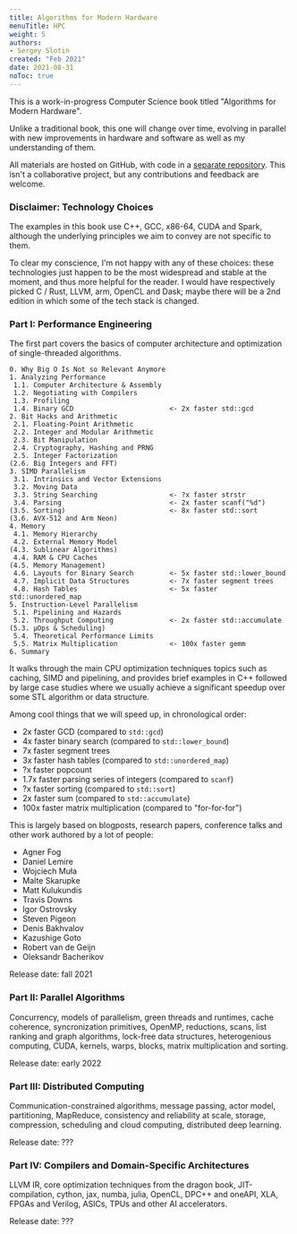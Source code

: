```yaml
---
title: Algorithms for Modern Hardware
menuTitle: HPC
weight: 5
authors:
- Sergey Slotin
created: "Feb 2021"
date: 2021-08-31
noToc: true
---
```


This is a work-in-progress Computer Science book titled "Algorithms for Modern Hardware".

Unlike a traditional book, this one will change over time, evolving in parallel with new improvements in hardware and software as well as my understanding of them.

All materials are hosted on GitHub, with code in a [separate repository](https://github.com/sslotin/scmm-code). This isn't a collaborative project, but any contributions and feedback are welcome.

### Disclaimer: Technology Choices

The examples in this book use C++, GCC, x86-64, CUDA and Spark, although the underlying principles we aim to convey are not specific to them.

To clear my conscience, I'm not happy with any of these choices: these technologies just happen to be the most widespread and stable at the moment, and thus more helpful for the reader. I would have respectively picked C / Rust, LLVM, arm, OpenCL and Dask; maybe there will be a 2nd edition in which some of the tech stack is changed.

### Part I: Performance Engineering

The first part covers the basics of computer architecture and optimization of single-threaded algorithms.

```
0. Why Big O Is Not so Relevant Anymore
1. Analyzing Performance
 1.1. Computer Architecture & Assembly
 1.2. Negotiating with Compilers
 1.3. Profiling
 1.4. Binary GCD                        <- 2x faster std::gcd
2. Bit Hacks and Arithmetic
 2.1. Floating-Point Arithmetic
 2.2. Integer and Modular Arithmetic
 2.3. Bit Manipulation
 2.4. Cryptography, Hashing and PRNG
 2.5. Integer Factorization
(2.6. Big Integers and FFT)
3. SIMD Parallelism
 3.1. Intrinsics and Vector Extensions
 3.2. Moving Data
 3.3. String Searching                  <- ?x faster strstr
 3.4. Parsing                           <- 2x faster scanf("%d")
(3.5. Sorting)                          <- 8x faster std::sort
(3.6. AVX-512 and Arm Neon)
4. Memory
 4.1. Memory Hierarchy
 4.2. External Memory Model
(4.3. Sublinear Algorithms)
 4.4. RAM & CPU Caches
(4.5. Memory Management)
 4.6. Layouts for Binary Search         <- 5x faster std::lower_bound
 4.7. Implicit Data Structures          <- 7x faster segment trees
 4.8. Hash Tables                       <- 5x faster std::unordered_map
5. Instruction-Level Parallelism
 5.1. Pipelining and Hazards
 5.2. Throughput Computing              <- 2x faster std::accumulate
(5.3. µOps & Scheduling)
 5.4. Theoretical Performance Limits
 5.5. Matrix Multiplication             <- 100x faster gemm
6. Summary
```

It walks through the main CPU optimization techniques topics such as caching, SIMD and pipelining, and provides brief examples in C++ followed by large case studies where we usually achieve a significant speedup over some STL algorithm or data structure.

Among cool things that we will speed up, in chronological order:

- 2x faster GCD (compared to `std::gcd`)
- 4x faster binary search (compared to `std::lower_bound`)
- 7x faster segment trees
- 3x faster hash tables (compared to `std::unordered_map`)
- ?x faster popcount
- 1.7x faster parsing series of integers (compared to `scanf`)
- ?x faster sorting (compared to `std::sort`)
- 2x faster sum (compared to `std::accumulate`)
- 100x faster matrix multiplication (compared to "for-for-for")

This is largely based on blogposts, research papers, conference talks and other work authored by a lot of people:

- Agner Fog
- Daniel Lemire
- Wojciech Muła
- Malte Skarupke
- Matt Kulukundis
- Travis Downs
- Igor Ostrovsky
- Steven Pigeon
- Denis Bakhvalov
- Kazushige Goto
- Robert van de Geijn
- Oleksandr Bacherikov

Release date: fall 2021

### Part II: Parallel Algorithms

Concurrency, models of parallelism, green threads and runtimes, cache coherence, syncronization primitives, OpenMP, reductions, scans, list ranking and graph algorithms, lock-free data structures, heterogenious computing, CUDA, kernels, warps, blocks, matrix multiplication and sorting.

Release date: early 2022

### Part III: Distributed Computing

Communication-constrained algorithms, message passing, actor model, partitioning, MapReduce, consistency and reliability at scale, storage, compression, scheduling and cloud computing, distributed deep learning.

Release date: ???

### Part IV: Compilers and Domain-Specific Architectures

LLVM IR, core optimization techniques from the dragon book, JIT-compilation, cython, jax, numba, julia, OpenCL, DPC++ and oneAPI, XLA, FPGAs and Verilog, ASICs, TPUs and other AI accelerators.

Release date: ???

